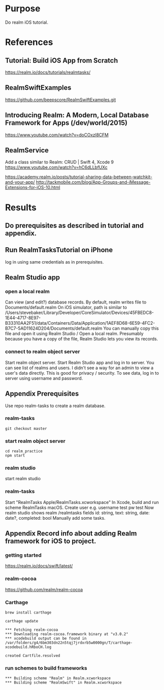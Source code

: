 # Purpose
Do realm iOS tutorial.

# References

## Tutorial: Build iOS App from Scratch
https://realm.io/docs/tutorials/realmtasks/

## RealmSwiftExamples
https://github.com/beepscore/RealmSwiftExamples.git

## Introducing Realm: A Modern, Local Database Framework for Apps (/dev/world/2015)
https://www.youtube.com/watch?v=doCOxzl8CFM

## RealmService
Add a class similar to Realm: CRUD | Swift 4, Xcode 9
https://www.youtube.com/watch?v=hC6dLLbfUXc

https://academy.realm.io/posts/tutorial-sharing-data-between-watchkit-and-your-app/
http://tackmobile.com/blog/App-Groups-and-iMessage-Extensions-for-iOS-10.html

# Results
## Do prerequisites as described in tutorial and appendix.

## Run RealmTasksTutorial on iPhone
log in using same credentials as in prerequisites.

## Realm Studio app
### open a local realm
Can view (and edit?) database records.
By default, realm writes file to Documents/default.realm
On iOS simulator, path is similar to
/Users/stevebaker/Library/Developer/CoreSimulator/Devices/45FBEDC8-1E44-4717-8E97-B33310AA2F51/data/Containers/Data/Application/1AEF8D68-6E59-4FC2-B7C7-5AD11624D204/Documents/default.realm
You can manually copy this file and open it using Realm Studio / Open a local realm.
Presumably because you have a copy of the file, Realm Studio lets you view its records.
### connect to realm object server
Start realm object server. Start Realm Studio app and log in to server.
You can see list of realms and users. I didn't see a way for an admin to view a user's data directly.
This is good for privacy / security.
To see data, log in to server using username and password.

## Appendix Prerequisites
Use repo realm-tasks to create a realm database.

### realm-tasks
    git checkout master

### start realm object server
    cd realm_practice
    npm start

### realm studio
start realm studio

### realm-tasks
Start "RealmTasks Apple/RealmTasks.xcworkspace"
In Xcode, build and run scheme RealmTasks macOS.
Create user e.g. username test pw test
Now realm studio shows realm <uuid>/realmtasks
fields
id: string, text: string, date: date?, completed: bool
Manually add some tasks.

## Appendix Record info about adding Realm framework for iOS to project.

### getting started
https://realm.io/docs/swift/latest/

### realm-cocoa
https://github.com/realm/realm-cocoa

### Carthage

    brew install carthage

    carthage update

    *** Fetching realm-cocoa
    *** Downloading realm-cocoa.framework binary at "v3.0.2"
    *** xcodebuild output can be found in /var/folders/g4/6bm303dn22n5tqj7jrdxrb5w0000gn/T/carthage-xcodebuild.hRboCH.log

    created Cartfile.resolved

### run schemes to build frameworks

    *** Building scheme "Realm" in Realm.xcworkspace
    *** Building scheme "RealmSwift" in Realm.xcworkspace

